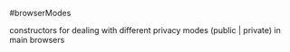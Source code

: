 #browserModes

constructors for dealing with different privacy modes (public | private) in main browsers